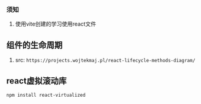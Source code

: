 ### 须知
1. 使用vite创建的学习使用react文件

## 组件的生命周期
1. src: `https://projects.wojtekmaj.pl/react-lifecycle-methods-diagram/`

## react虚拟滚动库
`npm install react-virtualized `

